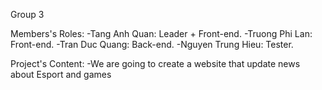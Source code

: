 Group 3

Members's Roles:
-Tang Anh Quan: Leader + Front-end.
-Truong Phi Lan: Front-end.
-Tran Duc Quang: Back-end.
-Nguyen Trung Hieu: Tester.

Project's Content:
-We are going to create a website that update news about Esport and games
